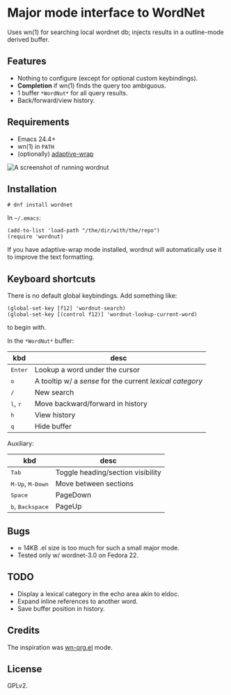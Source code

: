 # Major mode interface to WordNet

Uses wn(1) for searching local wordnet db; injects results in a
outline-mode derived buffer.

## Features

* Nothing to configure (except for optional custom keybindings).
* **Completion** if wn(1) finds the query too ambiguous.
* 1 buffer `*WordNut*` for all query results.
* Back/forward/view history.

## Requirements

* Emacs 24.4+
* wn(1) in `PATH`
* (optionally)
  [adaptive-wrap](http://elpa.gnu.org/packages/adaptive-wrap.html)

![A screenshot of running wordnut](https://raw.github.com/gromnitsky/wordnut/master/screenshot1.png)

## Installation

	# dnf install wordnet

In `~/.emacs`:

	(add-to-list 'load-path "/the/dir/with/the/repo")
	(require 'wordnut)

If you have adaptive-wrap mode installed, wordnut will automatically
use it to improve the text formatting.

## Keyboard shortcuts

There is no default global keybindings. Add something like:

	(global-set-key [f12] 'wordnut-search)
	(global-set-key [(control f12)] 'wordnut-lookup-current-word)

to begin with.

In the `*WordNut*` buffer:

kbd                        | desc
-------------------------- | -------------
<kbd>Enter</kbd>           | Lookup a word under the cursor
<kbd>o</kbd>               | A tooltip w/ a _sense_ for the current _lexical category_
<kbd>/</kbd>               | New search
<kbd>l</kbd>, <kbd>r</kbd> | Move backward/forward in history
<kbd>h</kbd>               | View history
<kbd>q</kbd>               | Hide buffer

Auxiliary:

kbd                                  | desc
------------------------------------ | -------------
<kbd>Tab</kbd>                       | Toggle heading/section visibility
<kbd>M-Up</kbd>, <kbd>M-Down</kbd>   | Move between sections
<kbd>Space</kbd>                     | PageDown
<kbd>b</kbd>, <kbd>Backspace</kbd>   | PageUp

## Bugs

* ≈ 14KB .el size is too much for such a small major mode.
* Tested only w/ wordnet-3.0 on Fedora 22.

## TODO

* Display a lexical category in the echo area akin to eldoc.
* Expand inline references to another word.
* Save buffer position in history.

## Credits

The inspiration was [wn-org.el](http://emacswiki.org/emacs/wn-org.el)
mode.

## License

GPLv2.
